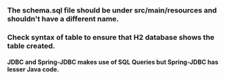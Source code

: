 ### The schema.sql file should be under src/main/resources and shouldn't have a different name.
### Check syntax of table to ensure that H2 database shows the table created.

#### JDBC and Spring-JDBC makes use of SQL Queries but Spring-JDBC has lesser Java code.